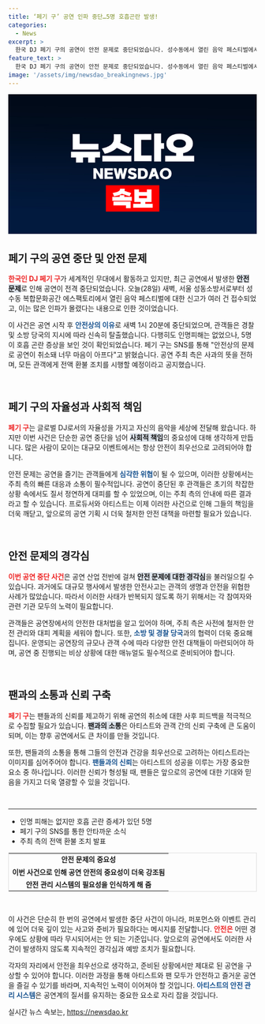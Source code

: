 ```yaml
---
title: ‘페기 구’ 공연 인파 중단…5명 호흡곤란 발생!
categories:
  - News
excerpt: >
  한국 DJ 페기 구의 공연이 안전 문제로 중단되었습니다. 성수동에서 열린 음악 페스티벌에서 인파가 몰려 즉각 대처가 필요했으며, 다행히 인명 피해는 없지만 5명이 호흡 곤란으로 고통받았습니다. 팬들은 걱정하는 마음을 전하고 있습니다.
feature_text: >
  한국 DJ 페기 구의 공연이 안전 문제로 중단되었습니다. 성수동에서 열린 음악 페스티벌에서 인파가 몰려 즉각 대처가 필요했으며, 다행히 인명 피해는 없지만 5명이 호흡 곤란으로 고통받았습니다. 팬들은 걱정하는 마음을 전하고 있습니다.
image: '/assets/img/newsdao_breakingnews.jpg'
---
```


<p><img src="/assets/img/newsdao_breakingnews.jpg" alt="firstkoreanews 속보" /></p>

<h2 data-ke-size="size26">페기 구의 공연 중단 및 안전 문제</h2>

<p data-ke-size="size16"><b><span style="color: #ee2323;">한국인 DJ 페기 구</span></b>가 세계적인 무대에서 활동하고 있지만, 최근 공연에서 발생한 <b><span style="background-color: #21538527;">안전 문제</span></b>로 인해 공연이 전격 중단되었습니다. 오늘(28일) 새벽, 서울 성동소방서로부터 성수동 복합문화공간 에스팩토리에서 열린 음악 페스티벌에 대한 신고가 여러 건 접수되었고, 이는 많은 인파가 몰렸다는 내용으로 인한 것이었습니다.</p>

<p data-ke-size="size16">이 사건은 공연 시작 후 <b><span style="color: #1a5490;">안전상의 이유</span></b>로 새벽 1시 20분에 중단되었으며, 관객들은 경찰 및 소방 당국의 지시에 따라 신속히 탈출했습니다. 다행히도 인명피해는 없었으나, 5명이 호흡 곤란 증상을 보인 것이 확인되었습니다. 페기 구는 SNS를 통해 "안전상의 문제로 공연이 취소돼 너무 마음이 아프다"고 밝혔습니다. 공연 주최 측은 사과의 뜻을 전하며, 모든 관객에게 전액 환불 조치를 시행할 예정이라고 공지했습니다.</p>

<p data-ke-size="size16">&nbsp;</p>

<h2 data-ke-size="size26">페기 구의 자율성과 사회적 책임</h2>

<p data-ke-size="size16"><b><span style="color: #ee2323;">페기 구</span></b>는 글로벌 DJ로서의 자율성을 가지고 자신의 음악을 세상에 전달해 왔습니다. 하지만 이번 사건은 단순한 공연 중단을 넘어 <b><span style="background-color: #21538527;">사회적 책임</span></b>의 중요성에 대해 생각하게 만듭니다. 많은 사람이 모이는 대규모 이벤트에서는 항상 안전이 최우선으로 고려되어야 합니다.</p>

<p data-ke-size="size16">안전 문제는 공연을 즐기는 관객들에게 <b><span style="color: #1a5490;">심각한 위협</span></b>이 될 수 있으며, 이러한 상황에서는 주최 측의 빠른 대응과 소통이 필수적입니다. 공연이 중단된 후 관객들은 초기의 착잡한 상황 속에서도 질서 정연하게 대피를 할 수 있었으며, 이는 주최 측의 안내에 따른 결과라고 할 수 있습니다. 프로듀서와 아티스트는 이제 이러한 사건으로 인해 그들의 책임을 더욱 깨닫고, 앞으로의 공연 기획 시 더욱 철저한 안전 대책을 마련할 필요가 있습니다.</p>

<p data-ke-size="size16">&nbsp;</p>

<h2 data-ke-size="size26">안전 문제의 경각심</h2>

<p data-ke-size="size16"><b><span style="color: #ee2323;">이번 공연 중단 사건</span></b>은 공연 산업 전반에 걸쳐 <b><span style="background-color: #21538527;">안전 문제에 대한 경각심</span></b>을 불러일으킬 수 있습니다. 과거에도 대규모 행사에서 발생한 안전사고는 관객의 생명과 안전을 위협한 사례가 많았습니다. 따라서 이러한 사태가 반복되지 않도록 하기 위해서는 각 참여자와 관련 기관 모두의 노력이 필요합니다.</p>

<p data-ke-size="size16">관객들은 공연장에서의 안전한 대처법을 알고 있어야 하며, 주최 측은 사전에 철저한 안전 관리와 대피 계획을 세워야 합니다. 또한, <b><span style="color: #1a5490;">소방 및 경찰 당국</span></b>과의 협력이 더욱 중요해 집니다. 운영되는 공연장의 규모나 관객 수에 따라 다양한 안전 대책들이 마련되어야 하며, 공연 중 진행되는 비상 상황에 대한 매뉴얼도 필수적으로 준비되어야 합니다.</p>

<p data-ke-size="size16">&nbsp;</p>

<h2 data-ke-size="size26">팬과의 소통과 신뢰 구축</h2>

<p data-ke-size="size16"><b><span style="color: #ee2323;">페기 구</span></b>는 팬들과의 신뢰를 제고하기 위해 공연의 취소에 대한 사후 피드백을 적극적으로 수집할 필요가 있습니다. <b><span style="background-color: #21538527;">팬과의 소통</span></b>은 아티스트와 관객 간의 신뢰 구축에 큰 도움이 되며, 이는 향후 공연에서도 큰 차이를 만들 것입니다.</p>

<p data-ke-size="size16">또한,  팬들과의 소통을 통해 그들의 안전과 건강을 최우선으로 고려하는 아티스트라는 이미지를 심어주어야 합니다. <b><span style="color: #1a5490;">팬들과의 신뢰</span></b>는 아티스트의 성공을 이루는 가장 중요한 요소 중 하나입니다. 이러한 신뢰가 형성될 때, 팬들은 앞으로의 공연에 대한 기대와 믿음을 가지고 더욱 열광할 수 있을 것입니다.</p>

<p data-ke-size="size16">&nbsp;</p>

<hr>

<ul>
<li>인명 피해는 없지만 호흡 곤란 증세가 있던 5명</li>
<li>페기 구의 SNS를 통한 안타까운 소식</li>
<li>주최 측의 전액 환불 조치 발표</li>
</ul>

<table style="width: 100%; border-collapse: collapse; border: 1px solid #ddd;">
<tr>
<td style="text-align: center; height: 17px;"><b>안전 문제의 중요성</b></td>
</tr>
<tr>
<td style="text-align: center; height: 17px;"><b>이번 사건으로 인해 공연 안전의 중요성이 더욱 강조됨</b></td>
</tr>
<tr>
<td style="text-align: center; height: 17px;"><b>안전 관리 시스템의 필요성을 인식하게 해 줌</b></td>
</tr>
</table>

<p data-ke-size="size16">&nbsp;</p>

<p data-ke-size="size16">이 사건은 단순히 한 번의 공연에서 발생한 중단 사건이 아니라, 퍼포먼스와 이벤트 관리에 있어 더욱 깊이 있는 사고와 준비가 필요하다는 메시지를 전달합니다. <b><span style="color: #ee2323;">안전은</span></b> 어떤 경우에도 상황에 따라 무시되어서는 안 되는 기준입니다. 앞으로의 공연에서도 이러한 사건이 발생하지 않도록 지속적인 경각심과 예방 조치가 필요합니다.</p>

<p data-ke-size="size16">각자의 자리에서 안전을 최우선으로 생각하고, 준비된 상황에서만 제대로 된 공연을 구상할 수 있어야 합니다. 이러한 과정을 통해 아티스트와 팬 모두가 안전하고 즐거운 공연을 즐길 수 있기를 바라며, 지속적인 노력이 이어져야 할 것입니다. <b><span style="color: #1a5490;">아티스트의 안전 관리 시스템</span></b>은 공연계의 질서를 유지하는 중요한 요소로 자리 잡을 것입니다.</p>
실시간 뉴스 속보는, <a href="https://newsdao.kr" rel="dofollow">https://newsdao.kr</a>


